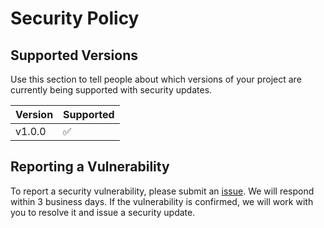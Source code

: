 # Security Policy

## Supported Versions

Use this section to tell people about which versions of your project are
currently being supported with security updates.

| Version | Supported          |
| ------- | ------------------ |
| v1.0.0   | :white_check_mark: |

## Reporting a Vulnerability

To report a security vulnerability, please submit an [issue](https://github.com/stjude-dnb-binfcore/sc-atac-seq-bed-builder/issues). We will respond within 3 business days. If the vulnerability is confirmed, we will work with you to resolve it and issue a security update.
